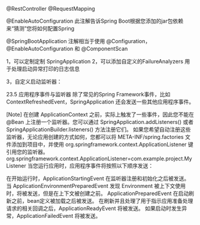 

@RestController
@RequestMapping


@EnableAutoConfiguration
此注解告诉Spring Boot根据您添加的jar包依赖来“猜测”您将如何配置Spring


@SpringBootApplication 注解相当于使用 @Configuration， @EnableAutoConfiguration 和 @ComponentScan



1，可以定制定制 SpringApplication
2，可以添加自定义的FailureAnalyzers 用于处理启动异常打印的日志信息

3，自定义启动监听器：

23.5 应用程序事件与监听器
除了常见的Spring Framework事件，比如 ContextRefreshedEvent，SpringApplication 还会发送一些其他应用程序事件。

[Note]
在创建 ApplicationContext 之前，实际上触发了一些事件，因此您不能在 @Bean 上注册一个监听器。您可以通过 SpringApplication.addListeners(​) 或者 SpringApplicationBuilder.listeners(​) 方法注册它们。
如果您希望自动注册这些监听器，无论应用创建的方式如何，您都可以将 META-INF/spring.factories 文件添加到项目中，并使用 org.springframework.context.ApplicationListener 键引用您的监听器。
org.springframework.context.ApplicationListener=com.example.project.MyListener
当您运行应用时，应用程序事件将按照以下顺序发送：

在开始运行时，ApplicationStartingEvent 在监听器注册和初始化之后被发送。
当 ApplicationEnvironmentPreparedEvent 发现 Environment 被上下文使用时，将被发送，但是在上下文被创建之前。
ApplicationPreparedEvent 在启动刷新之前，bean定义被加载之后被发送。
在刷新并且处理了用于指示应用准备处理请求的相关回调之后，ApplicationReadyEvent 将被发送。
如果启动时发生异常，ApplicationFailedEvent 将被发送。
